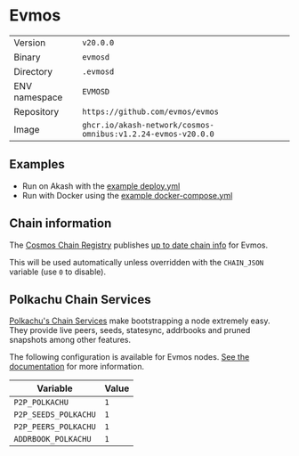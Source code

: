 # Evmos

| | |
|---|---|
|Version|`v20.0.0`|
|Binary|`evmosd`|
|Directory|`.evmosd`|
|ENV namespace|`EVMOSD`|
|Repository|`https://github.com/evmos/evmos`|
|Image|`ghcr.io/akash-network/cosmos-omnibus:v1.2.24-evmos-v20.0.0`|

## Examples

- Run on Akash with the [example deploy.yml](./deploy.yml)
- Run with Docker using the [example docker-compose.yml](./docker-compose.yml)

## Chain information

The [Cosmos Chain Registry](https://github.com/cosmos/chain-registry) publishes [up to date chain info](https://raw.githubusercontent.com/cosmos/chain-registry/master/evmos/chain.json) for Evmos.

This will be used automatically unless overridden with the `CHAIN_JSON` variable (use `0` to disable).

## Polkachu Chain Services

[Polkachu's Chain Services](https://www.polkachu.com/networks/evmos) make bootstrapping a node extremely easy. They provide live peers, seeds, statesync, addrbooks and pruned snapshots among other features.

The following configuration is available for Evmos nodes. [See the documentation](../README.md#polkachu-services) for more information.

|Variable|Value|
|---|---|
|`P2P_POLKACHU`|`1`|
|`P2P_SEEDS_POLKACHU`|`1`|
|`P2P_PEERS_POLKACHU`|`1`|
|`ADDRBOOK_POLKACHU`|`1`|
